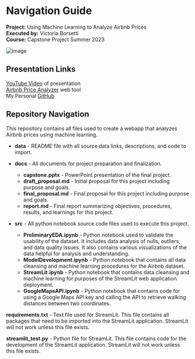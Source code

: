 # Navigation Guide
**Project:** Using Machine Learning to Analyze Airbnb Prices \
**Executed by:** Victoria Borsetti \
**Course:** Capstone Project Summer 2023

![image](https://github.com/vicotriangle/victoria_data606/assets/135077759/acff7126-38cb-4d52-b7af-68f4a96e62e7)


## Presentation Links
[YouTube Video](https://www.youtube.com/watch?v=VHAO_WALIQc) of presentation \
[Airbnb Price Analyzer](https://victoriadata606-nbrfse7xgiopgqdvdap4jy.streamlit.app/) web tool \
My Personal [GitHub](https://github.com/vicotriangle/victoria_data606/blob/main/docs/report.md)

## Repository Navigation
This repository contains all files used to create a webapp that analyzes Airbnb prices using machine learning.

  - **data** - README file with all source data links, descriptions, and code to import.

  - **docs** - All documents for project preparation and finalization.
    - **capstone.pptx** - PowerPoint presentation of the final project.
    - **draft_proposal.md** - Initial proposal for this project including purpose and goals.
    - **final_proposal.md** - Final proposal for this project including purpose and goals.
    - **report.md** - Final report summarizing objectives, procedures, results, and learnings for this project.

  - **src** - All python notebook source code files used to execute this project.
    - **PreliminaryEDA.ipynb** - Python notebook used to validate the usability of the dataset. It includes data analysis of nulls, outliers, and data quality issues. It also contains various visualizations of the data helpful for analysis and understanding.
    - **ModelDevelopment.ipynb** - Python notebook that contains all data cleansing and machine learning procedures for the Airbnb dataset.
    - **StreamLit.ipynb** - Python notebook that contains data cleansing and machine learning for purposes of the StreamLit web application deployment.
    - **GoogleMapsAPI.ipynb** - Python notebook that contains code for using a Google Maps API key and calling the API to retrieve walking distances between two coordinates.
   
**requirements.txt** - Text file used for StreamLit. This file contains all packages that need to be imported into the StreamLit application. StreamLit will not work unless this file exists.

**streamlit_test.py** - Python file for StreamLit. This file contains code for the development of the StreamLit application. StreamLit will not work unless this file exists.
